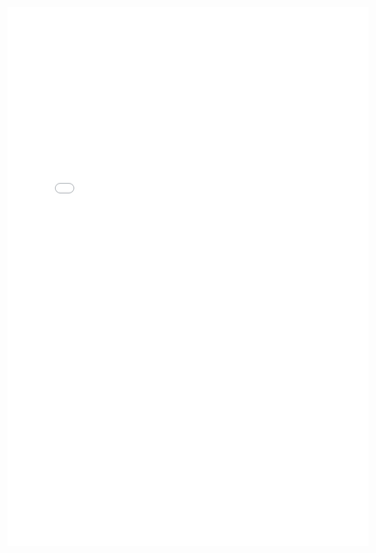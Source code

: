 
<html>
<head>
    <title>Colleague Information</title>
    <link rel="stylesheet" type="text/css" href="styles.css">
</head>
<body>
    <div class="container">
        <iframe src="<iframe src="https://docs.google.com/forms/d/e/1FAIpQLSfAeejBx55WENJMRU2a9iAnNJuP6Es0MfoikLwkY1qhMjmsMA/viewform?embedded=true" width="640" height="956" frameborder="0" marginheight="0" marginwidth="0">Loading…
    </div>
</body>
</html>
